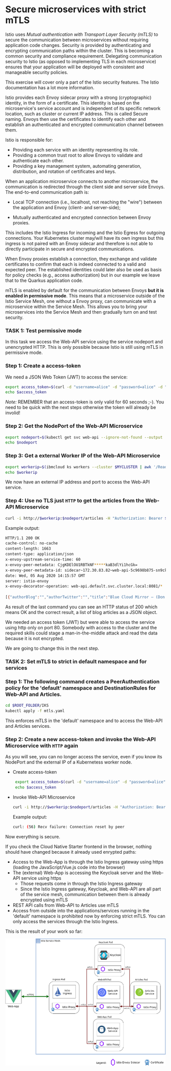 # Secure microservices with strict mTLS

Istio uses *Mutual authentication with Transport Layer Security (mTLS)* to secure the communication between microservices without requiring application code changes. Security is provided by authenticating and encrypting communication paths within the cluster. This is becoming a common security and compliance requirement. Delegating communication security to Istio (as opposed to implementing TLS in each microservice) ensures that your application will be deployed with consistent and manageable security policies.

This exercise will cover only a part of the Istio security features. The Istio documentation has a lot more information.

Istio provides each Envoy sidecar proxy with a strong (cryptographic) identity, in the form of a certificate. This identity is based on the microservice's service account and is independent of its specific network location, such as cluster or current IP address. This is called Secure naming. Envoys then use the certificates to identify each other and establish an authenticated and encrypted communication channel between them.

Istio is responsible for:

* Providing each service with an identity representing its role.
* Providing a common trust root to allow Envoys to validate and authenticate each other.
* Providing a key management system, automating generation, distribution, and rotation of certificates and keys.

When an application microservice connects to another microservice, the communication is redirected through the client side and server side Envoys. The end-to-end communication path is:

* Local TCP connection (i.e., localhost, not reaching the "wire") between the application and Envoy (client- and server-side);

* Mutually authenticated and encrypted connection between Envoy proxies.

This includes the Istio Ingress for incoming and the Istio Egress for outgoing connections. Your Kubernetes cluster may/will have its own ingress but this ingress is not paired with an Envoy sidecar and therefore is not able to directly participate in secure and encrypted communications.

When Envoy proxies establish a connection, they exchange and validate certificates to confirm that each is indeed connected to a valid and expected peer. The established identities could later also be used as basis for policy checks (e.g., access authorization) but in our example we leave that to the Quarkus application code.

mTLS is enabled by default for the communication between Envoys **but it is enabled in permissive mode**. This means that a microservice outside of the Istio Service Mesh, one without a Envoy proxy, can communicate with a microservice within the Service Mesh. This allows you to bring your microservices into the Service Mesh and then gradually turn on and test security. 

### TASK 1: Test permissive mode

In this task we access the Web-API service using the service nodeport and unencrypted HTTP. This is only possible because Istio is still using mTLS in permissive mode. 

### Step 1: Create a access-token

We need a JSON Web Token (JWT) to access the service:

```sh
export access_token=$(curl -d "username=alice" -d "password=alice" -d "grant_type=password" -d "client_id=frontend" https://$INGRESSURL/auth/realms/quarkus/protocol/openid-connect/token  | sed -n 's|.*"access_token":"\([^"]*\)".*|\1|p')
echo $access_token
```

_Note:_ REMEMBER that an access-token is only valid for 60 seconds ;-). You need to be quick with the next steps otherwise the token will already be involid!

### Step 2: Get the NodePort of the Web-API Microservice

```sh
export nodeport=$(kubectl get svc web-api --ignore-not-found --output 'jsonpath={.spec.ports[*].nodePort}')
echo $nodeport
```

### Step 3: Get a external Worker IP of the Web-API Microservice

```sh
export workerip=$(ibmcloud ks workers --cluster $MYCLUSTER | awk '/Ready/ {print $2;exit;}')
echo $workerip
```

We now have an external IP address and port to access the Web-API service.

### Step 4: Use no TLS just `HTTP` to get the articles from the Web-API Microservice


```sh
curl -i http://$workerip:$nodeport/articles -H "Authorization: Bearer $access_token"
```

Example output:

```sh
HTTP/1.1 200 OK
cache-control: no-cache
content-length: 1663
content-type: application/json
x-envoy-upstream-service-time: 60
x-envoy-peer-metadata: CjgKDElOU1RBTkNF*****kaB3dlYi1hcGk=
x-envoy-peer-metadata-id: sidecar~172.30.83.82~web-api-5c9698b875-sn9ck.default~default.svc.cluster.local
date: Wed, 05 Aug 2020 14:15:57 GMT
server: istio-envoy
x-envoy-decorator-operation: web-api.default.svc.cluster.local:8081/*

[{"authorBlog":"","authorTwitter":"","title":"Blue Cloud Mirror — (Don’t) Open The Doors!","url":"https://haralduebele.blog/2019/02/17/blue-cloud-mirror-dont-open-the-doors/"},{"authorBlog":"","authorTwitter":"","title":"Recent Java Updates from IBM","url":"http://heidloff.net/article/recent-java-updates-from-ibm"},******* "title":"Three awesome TensorFlow.js Models for Visual Recognition","url":"http://heidloff.net/article/tensorflowjs-visual-recognition"},{"authorBlog":"","authorTwitter":""]
```
As result of the last command you can see an HTTP status of 200 which means OK and the correct result, a list of blog articles as a JSON object. 

We needed an access token (JWT) but were able to access the service using http only on port 80. Somebody with access to the cluster and the required skills could stage a man-in-the-middle attack and read the data because it is not encrypted.

We are going to change this in the next step.


### TASK 2: Set mTLS to strict in default namespace and for services

### Step 1: The following command creates a PeerAuthentication policy for the 'default' namespace and DestinationRules for Web-API and Articles.

```sh
cd $ROOT_FOLDER/IKS
kubectl apply -f mtls.yaml
```

This enforces mTLS in the 'default' namespace and to access the Web-API and Articles services.

### Step 2: Create a new access-token and invoke the Web-API Microservice with `HTTP` again

As you will see, you can no longer access the service, even if you know its NodePort and the external IP of a Kubernetess worker node.

* Create access-token

   ```sh
    export access_token=$(curl -d "username=alice" -d "password=alice" -d "grant_type=password" -d "client_id=frontend" https://$INGRESSURL/auth/realms/quarkus/protocol/openid-connect/token  | sed -n 's|.*"access_token":"\([^"]*\)".*|\1|p')
    echo $access_token
   ```

* Invoke Web-API Microservice

   ```sh
   curl -i http://$workerip:$nodeport/articles -H "Authorization: Bearer $access_token"
   ```

   Example output:

   ```sh
   curl: (56) Recv failure: Connection reset by peer
   ```

Now everything is secure. 

If you check the Cloud Native Starter frontend in the browser, nothing should have changed because it already used enrypted paths:
* Access to the Web-App is through the Istio Ingress gateway using https (loading the JavaScript/Vue.js code into the browser)
* The (external) Web-App is accessing the Keycloak server and the Web-API service using https
   * Those requests come in through the Istio Ingress gateway
   * Since the Istio Ingress gateway, Keycloak, and Web-API are all part of the service mesh, communication between them is already encrypted using mTLS
* REST API calls from Web-API to Articles use mTLS   
* Access from outside into the applications/services running in the 'default' namespace is prohibited now by enforcing strict mTLS. You can only access the services through the Istio Ingress.  

This is the result of your work so far:

![](../../images/IstioSecurityArchitecture.png)